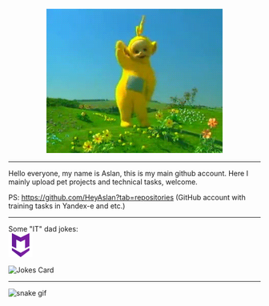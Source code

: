 <p align="center">
  <img src="https://github.com/Kakoytobarista/Kakoytobarista/blob/main/giphy.gif?raw=true" alt="Sublime's custom image"/>
</p>


_____
Hello everyone, my name is Aslan, this is my main github account. Here I mainly upload pet projects and technical tasks, welcome.
<br>

PS: https://github.com/HeyAslan?tab=repositories (GitHub account with training tasks in Yandex-e and etc.)
_____
Some "IT" dad jokes:  
![alt-текст](https://github.com/adam-p/markdown-here/raw/master/src/common/images/icon48.png "Текст заголовка логотипа 1")


![Jokes Card](https://readme-jokes.vercel.app/api)

_____
![snake gif](https://github.com/KakoytoBarista/KakoytoBarista/blob/output/github-contribution-grid-snake.gif)
